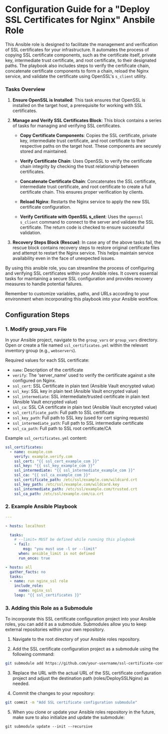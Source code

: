 # Configuration Guide for a "Deploy SSL Certificates for Nginx" Ansbile Role

This Ansible role is designed to facilitate the management and verification of SSL certificates for your infrastructure. It automates the process of copying SSL certificate components, such as the certificate itself, private key, intermediate trust certificate, and root certificate, to their designated paths. The playbook also includes steps to verify the certificate chain, concatenate certificate components to form a chain, reload the Nginx service, and validate the certificate using OpenSSL's `s_client` utility.

### Tasks Overview

1. **Ensure OpenSSL is Installed**: This task ensures that OpenSSL is installed on the target host, a prerequisite for working with SSL certificates.

2. **Manage and Verify SSL Certificates Block**: This block contains a series of tasks for managing and verifying SSL certificates.

   - **Copy Certificate Components**: Copies the SSL certificate, private key, intermediate trust certificate, and root certificate to their respective paths on the target host. These components are securely stored and maintained.

   - **Verify Certificate Chain**: Uses OpenSSL to verify the certificate chain integrity by checking the trust relationship between certificates.

   - **Concatenate Certificate Chain**: Concatenates the SSL certificate, intermediate trust certificate, and root certificate to create a full certificate chain. This ensures proper verification by clients.

   - **Reload Nginx**: Restarts the Nginx service to apply the new SSL certificate configuration.

   - **Verify Certificate with OpenSSL s_client**: Uses the `openssl s_client` command to connect to the server and validate the SSL certificate. The return code is checked to ensure successful validation.

3. **Recovery Steps Block (Rescue)**: In case any of the above tasks fail, the rescue block contains recovery steps to restore original certificate files and attempt to restart the Nginx service. This helps maintain service availability even in the face of unexpected issues.

By using this ansible role, you can streamline the process of configuring and verifying SSL certificates within your Ansible roles. It covers essential tasks for maintaining a secure SSL configuration and provides recovery measures to handle potential failures.

Remember to customize variables, paths, and URLs according to your environment when incorporating this playbook into your Ansible workflow.


## Configuration Steps

### 1. Modify group_vars File

In your Ansible project, navigate to the `group_vars` or `group_vars` directory. Open or create a file named `ssl_certificates.yml` within the relevant inventory group (e.g., `webservers`).

Required values for each SSL certificate:

- `name`: Description of the certificate
- `verify`: The 'server_name' used to verify the certificate against a site configured on Nginx.
- `ssl_cert`: SSL Certificate in plain text (Ansible Vault encrypted value)
- `ssl_key`: SSL key in plain text (Ansible Vault encrypted value)
- `ssl_intermediate`: SSL intermediate/trusted certificate in plain text (Ansible Vault encrypted value)
- `ssl_ca`: SSL CA certificate in plain text (Ansible Vault encrypted value)
- `ssl_certificate_path`: Full path to SSL certificate
- `ssl_key_path`: Full path to SSL key (used for cert signing requests)
- `ssl_intermediate_path`: Full path to SSL intermediate certificate
- `ssl_ca_path`: Full path to SSL root certificate/CA

Example `ssl_certificates.yml` content:

```yaml
ssl_certificates:
  - name: example.com
    verify: example.verify.com
    ssl_cert: "{{ ssl_cert_example_com }}"
    ssl_key: "{{ ssl_key_example_com }}"
    ssl_intermediate: "{{ ssl_intermediate_example_com }}"
    ssl_ca: "{{ ssl_ca_example_com }}"
    ssl_certificate_path: /etc/ssl/example.com/wildcard.crt
    ssl_key_path: /etc/ssl/example.com/wildcard.key
    ssl_intermediate_path: /etc/ssl/example.com/trusted.crt
    ssl_ca_path: /etc/ssl/example.com/ca.crt
```

### 2. Example Ansible Playbook

```yaml
---

- hosts: localhost

  tasks:
    # --limit= MUST be defined while running this playbook
    - fail:
        msg: "you must use -l or --limit"
      when: ansible_limit is not defined
      run_once: true

- hosts: all
  gather_facts: no
  tasks:
  - name: run nginx_ssl role
    include_role:
      name: nginx_ssl
    loop: "{{ ssl_certificates }}"
```

### 3. Adding this Role as a Submodule

To incorporate this SSL certificate configuration project into your Ansible roles, you can add it as a submodule. Submodules allow you to keep external repositories within your own repository.

1.  Navigate to the root directory of your Ansible roles repository.

2. Add the SSL certificate configuration project as a submodule using the following command:

```bash
git submodule add https://github.com/your-username/ssl-certificate-config.git roles/DeploySSLNginx
```

3. Replace the URL with the actual URL of the SSL certificate configuration project and adjust the destination path (roles/DeploySSLNginx) as needed.

4. Commit the changes to your repository:

```bash
git commit -m "Add SSL certificate configuration submodule"
```

5. When you clone or update your Ansible roles repository in the future, make sure to also initialize and update the submodule:

```
git submodule update --init --recursive
```
